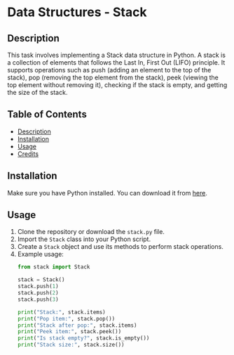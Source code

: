 # Data Structures - Stack

## Description
This task involves implementing a Stack data structure in Python. A stack is a collection of elements that follows the Last In, First Out (LIFO) principle. It supports operations such as push (adding an element to the top of the stack), pop (removing the top element from the stack), peek (viewing the top element without removing it), checking if the stack is empty, and getting the size of the stack.

## Table of Contents
- [Description](#description)
- [Installation](#installation)
- [Usage](#usage)
- [Credits](#credits)

## Installation
Make sure you have Python installed. You can download it from [here](https://www.python.org/downloads/).

## Usage
1. Clone the repository or download the `stack.py` file.
2. Import the `Stack` class into your Python script.
3. Create a `Stack` object and use its methods to perform stack operations.
4. Example usage:
    ```python
    from stack import Stack

    stack = Stack()
    stack.push(1)
    stack.push(2)
    stack.push(3)

    print("Stack:", stack.items)
    print("Pop item:", stack.pop())
    print("Stack after pop:", stack.items)
    print("Peek item:", stack.peek())
    print("Is stack empty?", stack.is_empty())
    print("Stack size:", stack.size())
    ```


